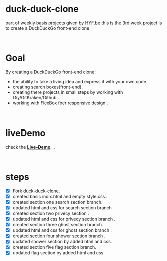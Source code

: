# duck-duck-clone
part of weekly basis projects given by [HYF.be](https://hackyourfuture.be/) this is the 3rd week project is to create a DuckDuckGo front-end clone

<br>

# Goal
By creating a DuckDuckGo front-end clone:
 - the ability to take a living idea and express it with your own code.
 - creating search boxes(front-end).
 - creating there projects in small steps by working with Giy/GitKraken/Github .
 - working with FlexBox foer responsive design .
 
 
 <br>
  
# liveDemo
check the **[Live-Demo]()**.
![]() . 
 
 <br>
  
 # steps
- [x] Fork [duck-duck-clone](https://github.com/HackYourFutureBelgium/duck-duck-clone/).
- [x] created basic indix.html and empty style.css .
- [x] created section one search section branch.
- [x] updated html and css for search section branch
- [x] created section two privecy section .
- [x] updated html and css for privecy section branch .
- [x] created section three ghost section branch.
- [x] updated html and css for ghost section branch .
- [x] created section four shower section branch .
- [x] updated shower section by added html and css.
- [x] created section five flag section branch.
- [x] updated flag section by added html and css.
